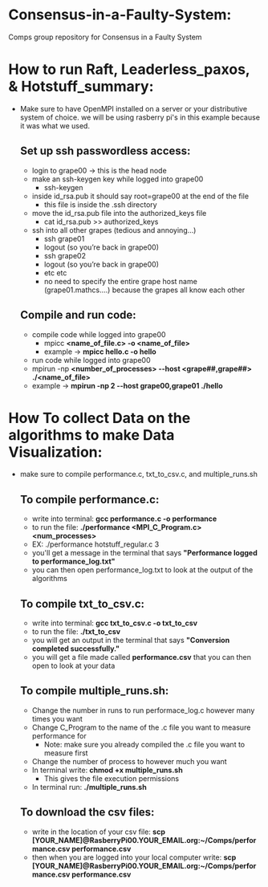# Consensus-in-a-Faulty-System:
Comps group repository for Consensus in a Faulty System


# How to run Raft, Leaderless_paxos, & Hotstuff_summary:
- Make sure to have OpenMPI installed on a server or your distributive system of choice. we will be using rasberry pi's in this example because it was what we used.

    ## Set up ssh passwordless access: 
    - login to grape00 → this is the head node 
    - make an ssh-keygen key while logged into grape00
        - ssh-keygen
    - inside id_rsa.pub it should say root=grape00 at the end of the file 
        - this file is inside the .ssh directory 
    - move the id_rsa.pub file into the authorized_keys file 
        - cat id_rsa.pub >> authorized_keys
    - ssh into all other grapes (tedious and annoying…) 
        - ssh grape01
        - logout (so you’re back in grape00)
        - ssh grape02
        - logout (so you’re back in grape00)
        - etc etc 
        - no need to specify the entire grape host name (grape01.mathcs….) because the grapes all know each other

    ## Compile and run code: 
    - compile code while logged into grape00
        - mpicc **<name_of_file.c> -o <name_of_file>**
        - example → **mpicc hello.c -o hello**
    - run code while logged into grape00
    - mpirun -np **<number_of_processes> --host <grape##,grape##> ./<name_of_file>**
    - example → **mpirun -np 2 --host grape00,grape01 ./hello** 


# How To collect Data on the algorithms to make Data Visualization:
* make sure to compile performance.c, txt_to_csv.c, and multiple_runs.sh
    ## To compile performance.c:
    - write into terminal: **gcc performance.c -o performance**
    - to run the file: **./performance <MPI_C_Program.c> <num_processes>**
    - EX: ./performance hotstuff_regular.c 3
    - you'll get a message in the terminal that says **"Performance logged to performance_log.txt"**
    - you can then open performance_log.txt to look at the output of the algorithms

    ## To compile txt_to_csv.c:
    - write into terminal: **gcc txt_to_csv.c -o txt_to_csv**
    - to run the file: **./txt_to_csv**
    - you will get an output in the terminal that says **"Conversion completed successfully."**
    - you will get a file made called **performance.csv** that you can then open to look at your data

    ## To compile multiple_runs.sh:
    - Change the number in runs to run performace_log.c however many times you want
    - Change C_Program to the name of the .c file you want to measure performance for
       - Note: make sure you already compiled the .c file you want to measure first
    - Change the number of process to however much you want
    - In terminal write: **chmod +x multiple_runs.sh**
       - This gives the file execution permissions
    - In terminal run: **./multiple_runs.sh**

    ## To download the csv files:
    - write in the location of your csv file: **scp [YOUR_NAME]@RasberryPi00.YOUR_EMAIL.org:~/Comps/performance.csv performance.csv**
    - then when you are logged into your local computer write:  **scp [YOUR_NAME]@RasberryPi00.YOUR_EMAIL.org:~/Comps/performance.csv performance.csv**
